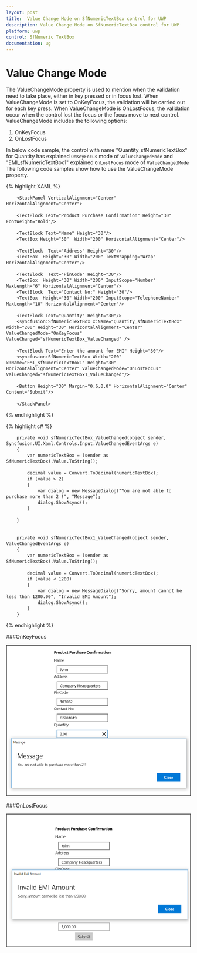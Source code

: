 ```yaml
---
layout: post
title:  Value Change Mode on SfNumericTextBox control for UWP
description: Value Change Mode on SfNumericTextBox control for UWP
platform: uwp
control: SfNumeric TextBox
documentation: ug
---
```


# Value Change Mode

The ValueChangeMode property is used to mention when the validation need to take place, either in key pressed or in focus lost. When ValueChangeMode is set to OnKeyFocus, the validation will be carried out for each key press. When ValueChangeMode is OnLostFocus, the validation occur when the control lost the focus or the focus move to next control. ValueChangeMode includes the following options:

1. OnKeyFocus
2. OnLostFocus



In below code sample, the control with name "Quantity_sfNumericTextBox" for Quantity has explained `OnKeyFocus` mode of `ValueChangedMode` and "EMI_sfNumericTextBox1" explained `OnLostFocus` mode of `ValueChangedMode` The following code samples show how to use the ValueChangeMode property. 



{% highlight XAML %}

   <Grid Background="{ThemeResource ApplicationPageBackgroundThemeBrush}" >
      
        <StackPanel VerticalAlignment="Center" HorizontalAlignment="Center">
 
        <TextBlock Text="Product Purchase Confirmation" Height="30" FontWeight="Bold"/>
 
        <TextBlock Text="Name" Height="30"/>
        <TextBox Height="30"  Width="200" HorizontalAlignment="Center"/>
 
        <TextBlock  Text="Address" Height="30"/>
        <TextBox  Height="30" Width="200" TextWrapping="Wrap" HorizontalAlignment="Center"/>
 
        <TextBlock  Text="PinCode" Height="30"/>
        <TextBox  Height="30" Width="200" InputScope="Number" MaxLength="6" HorizontalAlignment="Center"/>
        <TextBlock  Text="Contact No:" Height="30"/>
        <TextBox  Height="30" Width="200" InputScope="TelephoneNumber" MaxLength="10" HorizontalAlignment="Center"/>
 
        <TextBlock Text="Quantity" Height="30"/>
        <syncfusion:SfNumericTextBox x:Name="Quantity_sfNumericTextBox" Width="200" Height="30" HorizontalAlignment="Center" ValueChangedMode="OnKeyFocus" ValueChanged="sfNumericTextBox_ValueChanged" />
 
        <TextBlock Text="Enter the amount for EMI" Height="30"/>
        <syncfusion:SfNumericTextBox Width="200" x:Name="EMI_sfNumericTextBox1" Height="30" HorizontalAlignment="Center" ValueChangedMode="OnLostFocus" ValueChanged="sfNumericTextBox1_ValueChanged"/>
 
        <Button Height="30" Margin="0,6,0,0" HorizontalAlignment="Center" Content="Submit"/>
 
        </StackPanel>
 </Grid>


{% endhighlight %}








{% highlight c# %}

        private void sfNumericTextBox_ValueChanged(object sender, Syncfusion.UI.Xaml.Controls.Input.ValueChangedEventArgs e)
        {
            var numericTextBox = (sender as SfNumericTextBox).Value.ToString();

            decimal value = Convert.ToDecimal(numericTextBox);
            if (value > 2)
            {
                var dialog = new MessageDialog("You are not able to purchase more than 2 !", "Message");
                dialog.ShowAsync();
            }
            
        }


        private void sfNumericTextBox1_ValueChanged(object sender, ValueChangedEventArgs e)
        {
            var numericTextBox = (sender as SfNumericTextBox).Value.ToString();

            decimal value = Convert.ToDecimal(numericTextBox);
            if (value < 1200)
            {
                var dialog = new MessageDialog("Sorry, amount cannot be less than 1200.00", "Invalid EMI Amount");
                dialog.ShowAsync();
            }
        }


{% endhighlight %}


###OnKeyFocus

![NumericTextBox OnKeyFocus view](Concepts_images/Concepts_img10.png)

###OnLostFocus

![NumericTextBox OnLostFocus view](Concepts_images/Concepts_img11.png)